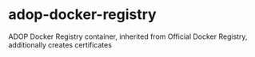 # adop-docker-registry
ADOP Docker Registry container, inherited from Official Docker Registry, additionally creates certificates
